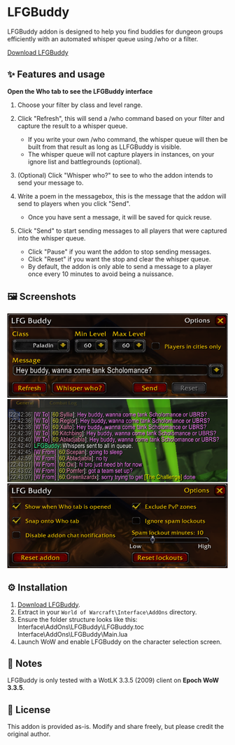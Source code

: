 # LFGBuddy

LFGBuddy addon is designed to help you find buddies for dungeon groups efficiently with an automated whisper queue using /who or a filter.

[Download LFGBuddy](https://github.com/hjortmar/lfgbuddy/raw/main/LFGBuddy.zip)

## ✨ Features and usage

  **Open the Who tab to see the LFGBuddy interface**
  
1. Choose your filter by class and level range.

   
2. Click "Refresh", this will send a /who command based on your filter and capture the result to a whisper queue.
   - If you write your own /who command, the whisper queue will then be built from that result as long as LLFGBuddy is visible.
   - The whisper queue will not capture players in instances, on your ignore list and battlegrounds (optional).  

   
3. (Optional) Click "Whisper who?" to see to who the addon intends to send your message to.


4. Write a poem in the messagebox, this is the message that the addon will send to players when you click "Send".
   - Once you have sent a message, it will be saved for quick reuse.

   
5. Click "Send" to start sending messages to all players that were captured into the whisper queue.
   - Click "Pause" if you want the addon to stop sending messages.
   - Click "Reset" if you want the stop and clear the whisper queue.
   - By default, the addon is only able to send a message to a player once every 10 minutes to avoid being a nuissance.

## 🖼️ Screenshots
![Main](images/lfgbuddy-mainwindow.png)
![Whispers](images/lfgbuddy-spam.png)
![Options](images/lfgbuddy2.png)

## ⚙️ Installation

1. [Download LFGBuddy](https://github.com/hjortmar/lfgbuddy/raw/main/LFGBuddy.zip).
2. Extract in your `World of Warcraft\Interface\AddOns` directory.
3. Ensure the folder structure looks like this:
Interface\AddOns\LFGBuddy\LFGBuddy.toc
Interface\AddOns\LFGBuddy\Main.lua
4. Launch WoW and enable LFGBuddy on the character selection screen.

## 📝 Notes

LFGBuddy is only tested with a WotLK 3.3.5 (2009) client on **Epoch WoW 3.3.5**.  

## 📜 License

This addon is provided as-is. Modify and share freely, but please credit the original author.

